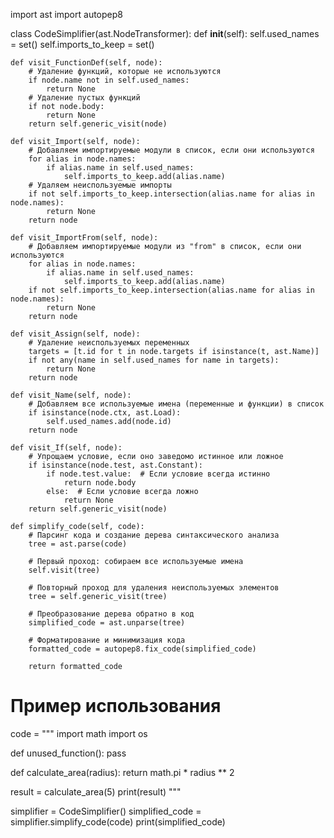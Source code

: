 import ast
import autopep8

class CodeSimplifier(ast.NodeTransformer):
    def __init__(self):
        self.used_names = set()
        self.imports_to_keep = set()

    def visit_FunctionDef(self, node):
        # Удаление функций, которые не используются
        if node.name not in self.used_names:
            return None
        # Удаление пустых функций
        if not node.body:
            return None
        return self.generic_visit(node)

    def visit_Import(self, node):
        # Добавляем импортируемые модули в список, если они используются
        for alias in node.names:
            if alias.name in self.used_names:
                self.imports_to_keep.add(alias.name)
        # Удаляем неиспользуемые импорты
        if not self.imports_to_keep.intersection(alias.name for alias in node.names):
            return None
        return node

    def visit_ImportFrom(self, node):
        # Добавляем импортируемые модули из "from" в список, если они используются
        for alias in node.names:
            if alias.name in self.used_names:
                self.imports_to_keep.add(alias.name)
        if not self.imports_to_keep.intersection(alias.name for alias in node.names):
            return None
        return node

    def visit_Assign(self, node):
        # Удаление неиспользуемых переменных
        targets = [t.id for t in node.targets if isinstance(t, ast.Name)]
        if not any(name in self.used_names for name in targets):
            return None
        return node

    def visit_Name(self, node):
        # Добавляем все используемые имена (переменные и функции) в список
        if isinstance(node.ctx, ast.Load):
            self.used_names.add(node.id)
        return node

    def visit_If(self, node):
        # Упрощаем условие, если оно заведомо истинное или ложное
        if isinstance(node.test, ast.Constant):
            if node.test.value:  # Если условие всегда истинно
                return node.body
            else:  # Если условие всегда ложно
                return None
        return self.generic_visit(node)

    def simplify_code(self, code):
        # Парсинг кода и создание дерева синтаксического анализа
        tree = ast.parse(code)
        
        # Первый проход: собираем все используемые имена
        self.visit(tree)
        
        # Повторный проход для удаления неиспользуемых элементов
        tree = self.generic_visit(tree)
        
        # Преобразование дерева обратно в код
        simplified_code = ast.unparse(tree)
        
        # Форматирование и минимизация кода
        formatted_code = autopep8.fix_code(simplified_code)
        
        return formatted_code

# Пример использования
code = """
import math
import os

def unused_function():
    pass

def calculate_area(radius):
    return math.pi * radius ** 2

result = calculate_area(5)
print(result)
"""

simplifier = CodeSimplifier()
simplified_code = simplifier.simplify_code(code)
print(simplified_code)
